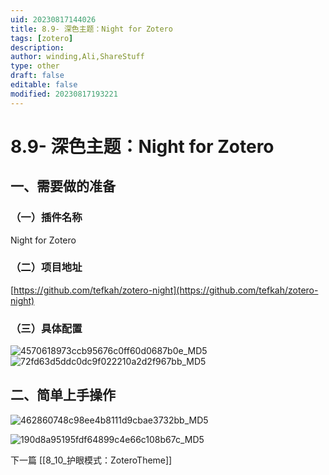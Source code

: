 ```yaml
---
uid: 20230817144026
title: 8.9- 深色主题：Night for Zotero
tags: [zotero]
description: 
author: winding,Ali,ShareStuff
type: other
draft: false
editable: false
modified: 20230817193221
---
```


# 8.9- 深色主题：Night for Zotero

## 一、需要做的准备

### （一）插件名称

 Night for Zotero

### （二）项目地址

 [https://github.com/tefkah/zotero-night](https://github.com/tefkah/zotero-night)

### （三）具体配置

 ![4570618973ccb95676c0ff60d0687b0e_MD5](https://cdn.pkmer.cn/images/202308171546181.png!pkmer)![72fd63d5ddc0dc9f022210a2d2f967bb_MD5](https://cdn.pkmer.cn/images/202308171546182.png!pkmer)

## 二、简单上手操作

![462860748c98ee4b8111d9cbae3732bb_MD5](https://cdn.pkmer.cn/images/202308171546183.png!pkmer)

![190d8a95195fdf64899c4e66c108b67c_MD5](https://cdn.pkmer.cn/images/202308171546184.png!pkmer)

下一篇 [[8_10_护眼模式：ZoteroTheme]]